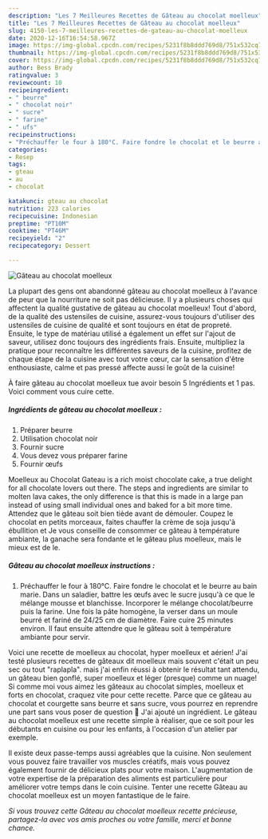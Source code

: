 ```yaml
---
description: "Les 7 Meilleures Recettes de Gâteau au chocolat moelleux"
title: "Les 7 Meilleures Recettes de Gâteau au chocolat moelleux"
slug: 4150-les-7-meilleures-recettes-de-gateau-au-chocolat-moelleux
date: 2020-12-16T16:54:58.967Z
image: https://img-global.cpcdn.com/recipes/5231f8b8ddd769d8/751x532cq70/gateau-au-chocolat-moelleux-photo-principale-de-la-recette.jpg
thumbnail: https://img-global.cpcdn.com/recipes/5231f8b8ddd769d8/751x532cq70/gateau-au-chocolat-moelleux-photo-principale-de-la-recette.jpg
cover: https://img-global.cpcdn.com/recipes/5231f8b8ddd769d8/751x532cq70/gateau-au-chocolat-moelleux-photo-principale-de-la-recette.jpg
author: Bess Brady
ratingvalue: 3
reviewcount: 10
recipeingredient:
- " beurre"
- " chocolat noir"
- " sucre"
- " farine"
- " ufs"
recipeinstructions:
- "Préchauffer le four à 180°C. Faire fondre le chocolat et le beurre au bain marie. Dans un saladier, battre les œufs avec le sucre jusqu&#39;à ce que le mélange mousse et blanchisse. Incorporer le mélange chocolat/beurre puis la farine. Une fois la pâte homogène, la verser dans un moule beurré et fariné de 24/25 cm de diamètre. Faire cuire 25 minutes environ. Il faut ensuite attendre que le gâteau soit à température ambiante pour servir."
categories:
- Resep
tags:
- gteau
- au
- chocolat

katakunci: gteau au chocolat 
nutrition: 223 calories
recipecuisine: Indonesian
preptime: "PT10M"
cooktime: "PT46M"
recipeyield: "2"
recipecategory: Dessert

---
```



![Gâteau au chocolat moelleux](https://img-global.cpcdn.com/recipes/5231f8b8ddd769d8/751x532cq70/gateau-au-chocolat-moelleux-photo-principale-de-la-recette.jpg)

La plupart des gens ont abandonné gâteau au chocolat moelleux à l'avance de peur que la nourriture ne soit pas délicieuse. Il y a plusieurs choses qui affectent la qualité gustative de gâteau au chocolat moelleux! Tout d'abord, de la qualité des ustensiles de cuisine, assurez-vous toujours d'utiliser des ustensiles de cuisine de qualité et sont toujours en état de propreté. Ensuite, le type de matériau utilisé a également un effet sur l'ajout de saveur, utilisez donc toujours des ingrédients frais. Ensuite, multipliez la pratique pour reconnaître les différentes saveurs de la cuisine, profitez de chaque étape de la cuisine avec tout votre cœur, car la sensation d'être enthousiaste, calme et pas pressé affecte aussi le goût de la cuisine!

<!--inarticleads1-->

À faire gâteau au chocolat moelleux tue avoir besoin 5 Ingrédients et 1 pas. Voici comment vous cuire cette.

##### Ingrédients de gâteau au chocolat moelleux :

1. Préparer  beurre
1. Utilisation  chocolat noir
1. Fournir  sucre
1. Vous devez vous préparer  farine
1. Fournir  œufs


Moelleux au Chocolat Gateau is a rich moist chocolate cake, a true delight for all chocolate lovers out there. The steps and ingredients are similar to molten lava cakes, the only difference is that this is made in a large pan instead of using small individual ones and baked for a bit more time. Attendez que le gâteau soit bien tiède avant de démouler. Coupez le chocolat en petits morceaux, faites chauffer la crème de soja jusqu&#39;à ébullition et Je vous conseille de consommer ce gâteau à température ambiante, la ganache sera fondante et le gâteau plus moelleux, mais le mieux est de le. 

<!--inarticleads2-->

##### Gâteau au chocolat moelleux instructions :

1. Préchauffer le four à 180°C. Faire fondre le chocolat et le beurre au bain marie. Dans un saladier, battre les œufs avec le sucre jusqu&#39;à ce que le mélange mousse et blanchisse. Incorporer le mélange chocolat/beurre puis la farine. Une fois la pâte homogène, la verser dans un moule beurré et fariné de 24/25 cm de diamètre. Faire cuire 25 minutes environ. Il faut ensuite attendre que le gâteau soit à température ambiante pour servir.


Voici une recette de moelleux au chocolat, hyper moelleux et aérien! J&#39;ai testé plusieurs recettes de gâteaux dit moelleux mais souvent c&#39;était un peu sec ou tout &#34;raplapla&#34;. mais j&#39;ai enfin réussi à obtenir le résultat tant attendu, un gâteau bien gonflé, super moelleux et léger (presque) comme un nuage! Si comme moi vous aimez les gâteaux au chocolat simples, moelleux et forts en chocolat, craquez vite pour cette recette. Parce que ce gâteau au chocolat et courgette sans beurre et sans sucre, vous pourrez en reprendre une part sans vous poser de question 🙂 J&#39;ai ajouté un ingrédient. Le gâteau au chocolat moelleux est une recette simple à réaliser, que ce soit pour les débutants en cuisine ou pour les enfants, à l&#39;occasion d&#39;un atelier par exemple. 

<!--inarticleads1-->

<p>
Il existe deux passe-temps aussi agréables que la cuisine. Non seulement vous pouvez faire travailler vos muscles créatifs, mais vous pouvez également fournir de délicieux plats pour votre maison. L'augmentation de votre expertise de la préparation des aliments est particulière pour améliorer votre temps dans le coin cuisine. Tenter une recette Gâteau au chocolat moelleux est un moyen fantastique de le faire.
</p>

<p>
<i>Si vous trouvez cette Gâteau au chocolat moelleux recette précieuse, partagez-la avec vos amis proches ou votre famille, merci et bonne chance.</i>
</p>
